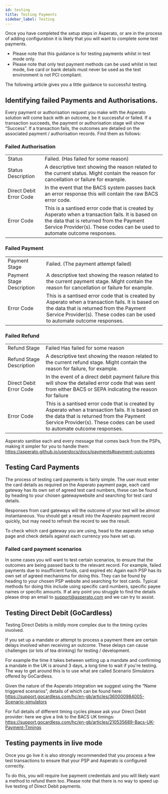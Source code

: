 ```yaml
---
id: testing
title: Testing Payments
sidebar_label: Testing
---
```


Once you have completed the setup steps in Asperato, or are in the process of adding configuration it is likely that you will want to complete some test payments. 
 
 - Please note that this guidance is for testing payments whilst in test mode only. 
 - Please note that only test payment methods can be used whilst in test mode,  live card or bank details must never be used as the test environment is not PCI compliant.
 
The following article gives you a little guidance to successful testing.
 
## Identifying failed Payments and Authorisations.
Every payment  or authorisation request you make with the Asperato solution will come back with an outcome, be it successful or failed. If a transaction succeeds, the payment or authorisation stage will show “Success”. If a transaction fails, the outcomes are detailed on the associated payment / authorisation records.  Find them as follows: 
 
### Failed Authorisation

<table>
<tr>
<td>Status</td>
<td>Failed. (Has failed for some reason)</td>
</tr>
<tr>
<td>Status Description</td>
<td>A descriptive text showing the reason related to the current status. Might contain the reason for cancellation or failure for example.</td>
</tr>
<tr>
<td>Direct Debit Error Code</td>
<td>In the event that the BACS system passes back an error response this will contain the raw BACS error code.</td>
</tr>
<tr>
<td>Error Code</td>
<td>This is a santised error code that is created by Asperato when a transaction fails. It is based on the data that is returned from the Payment Service Provider(s). These codes can be used to automate outcome responses. </td>
</tr>
</table>
 
### Failed Payment

<table>
<tr>
<td>Payment Stage</td>
<td>Failed. (The payment attempt failed)</td>
</tr>
<tr>
<td>Payment Stage Description</td>
<td>A descriptive text showing the reason related to the current payment stage. Might contain the reason for cancellation or failure for example.</td>
</tr>
<tr>
<td>Error Code</td>
<td>This is a santised error code that is created by Asperato when a transaction fails. It is based on the data that is returned from the Payment Service Provider(s). These codes can be used to automate outcome responses. </td>
</tr>
</table>
 
### Failed Refund
 
<table>
<tr>
<td>Refund Stage</td>
<td>Failed Has failed for some reason</td>
</tr>
<tr>
<td>Refund Stage Description</td>
<td>A descriptive text showing the reason related to the current refund stage. Might contain the reason for failure, for example.</td>
</tr>
<tr>
<td>Direct Debit Error Code</td>
<td>In the event of a direct debit payment failure this will show the detailed error code that was sent from either BACS or SEPA indicating the reason for failure</td>
</tr>
<tr>
<td>Error Code</td>
<td>This is a santised error code that is created by Asperato when a transaction fails. It is based on the data that is returned from the Payment Service Provider(s). These codes can be used to automate outcome responses. </td>
</tr>
</table>
 
Asperato sanitise each and every message that comes back from the PSPs,  making it simpler for you to handle them:
https://asperato.github.io/userdocs/docs/payments#payment-outcomes
 
## Testing Card Payments
The process of testing card payments is fairly simple.  The user must enter the card details as required on the Asperato payment page,  each card gateway has its own set of agreed test card numbers, these can be found by heading to your chosen gatewaywebsite and searching for test card details.
 
Responses from card gateways will the outcome of your test will be almost instantaneous. You should get a result into the Asperato payment record quickly, but may need to refresh the record to see the result.
 
To check which card gateway you are using, head to the asperato setup page and check details against each currency you have set up.
 
### Failed card payment scenarios 
In some cases you will want to test certain scenarios,  to ensure that the outcomes are being passed back to the relevant record. For example, failed payments due to insufficient funds,  card expired etc  Again each PSP has its own set of agreed mechanisms for doing this. They can be found by heading to your chosen PSP website and searching for test cards.  Typical methods for doing this include using specific card numbers, specific payee names or specific amounts. If at any point you struggle to find the details please drop an email to support@asperato.com and we can try to assist.
 
## Testing Direct Debit (GoCardless)
 
Testing Direct Debits is mildly more complex due to the timing cycles involved. 
 
If you set up a  mandate or attempt to process a payment there are certain delays involved when receiving an outcome.  These delays can cause challenges (or lots of tea drinking) for testing / development.
 
For example the time it takes between setting up a mandate and confirming a mandate in the UK is around 3 days,  a long time to wait if you're testing.  The way to get around this is to use what are called Scenario Simulators offered by GoCardless.
 
Given the nature of the Asperato integration we suggest using the “Name triggered scenarios”, details of which can be found here:
https://support.gocardless.com/hc/en-gb/articles/360000984005-Scenario-simulators
 
For full details of different timing cycles please ask your Direct Debit provider: here we give a link to the BACS UK timings: https://support.gocardless.com/hc/en-gb/articles/210535689-Bacs-UK-Payment-Timings
 
## Testing payments in live mode
Once you go live it is also strongly recommended that you process a few test transactions to ensure that your PSP and Asperato is configured correctly. 
 
To do this, you will require live payment credentials and you will likely want a method to refund them too.  Please note that there is no way to speed up live testing of Direct Debit payments.
